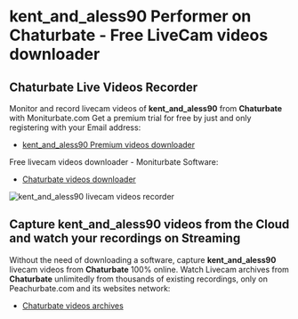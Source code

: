 # kent_and_aless90 Performer on Chaturbate - Free LiveCam videos downloader

## Chaturbate Live Videos Recorder

Monitor and record livecam videos of **kent_and_aless90** from **Chaturbate** with Moniturbate.com
Get a premium trial for free by just and only registering with your Email address:
* [kent_and_aless90 Premium videos downloader](https://moniturbate.com/request-demo-licence-key.html)

Free livecam videos downloader - Moniturbate Software:
* [Chaturbate videos downloader](https://moniturbate.com/moniturbate-download-software.html)

![kent_and_aless90 livecam videos recorder](https://peachurnet.com/templates/moniturbate-software.png)


## Capture kent_and_aless90 videos from the Cloud and watch your recordings on Streaming

Without the need of downloading a software, capture **kent_and_aless90** livecam videos from **Chaturbate** 100% online.
Watch Livecam archives from **Chaturbate** unlimitedly from thousands of existing recordings, only on Peachurbate.com and its websites network:
* [Chaturbate videos archives](https://peachurnet.com/)